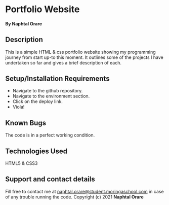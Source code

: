 # Portfolio Website
#### By **Naphtal Orare**
## Description
This is a simple HTML & css portfolio website showing my programming journey from start up-to this moment. It outlines some of the projects I have undertaken so far and gives a brief description of each. 
## Setup/Installation Requirements
* Navigate to the github repository.
* Navigate to the environment section.
* Click on the deploy link.
* Viola!
## Known Bugs
The code is in a perfect working condition.
## Technologies Used
HTML5 & CSS3
## Support and contact details
Fill free to contact me at naphtal.orare@student.moringaschool.com in case of any trouble running the code.
Copyright (c) 2021 **Naphtal Orare**